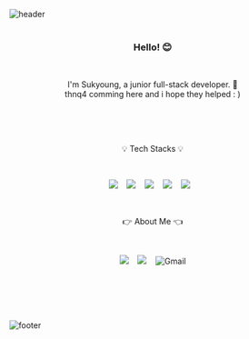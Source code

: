 ![header](https://capsule-render.vercel.app/api?type=wave&color=gradient&height=320&section=header&text=Ericabyss&fontSize=95&animation=twinkling&align=center)
<br /><br />

<h3 align="center">Hello! 😊</h3><br />
<p align="center">
I'm Sukyoung, a junior full-stack developer. 🐥<br />
thnq4 comming here and i hope they helped : )<br />
</p>
   <br/><br/><br/>

<p align="center">💡 Tech Stacks 💡</p><br />
<p align="center">
<img src="https://img.shields.io/badge/HTML5-E34F26?style=flat-square&logo=HTML5&logoColor=white"/>&nbsp;&nbsp;&nbsp;
<img src="https://img.shields.io/badge/CSS-1572B6?style=flat-square&logo=CSS3&logoColor=white"/>&nbsp;&nbsp;&nbsp;
<img src="https://img.shields.io/badge/JavaScript-F7DF1E?style=flat-square&logo=JavaScript&logoColor=white"/>&nbsp;&nbsp;&nbsp;
<img src="https://img.shields.io/badge/React-61DAFB?style=flat-square&logo=React&logoColor=white"/>&nbsp;&nbsp;&nbsp;
<img src="https://img.shields.io/badge/TypeScript-3178C6?style=flat-square&logo=TypeScript&logoColor=white"/>&nbsp;&nbsp;&nbsp;
</p>

<br />
<p align="center">👉 About Me 👈</p><br />
<p align="center">
<img src="https://img.shields.io/badge/Github-181717?style=flat-square&logo=Github&logoColor=white" href="https://github.com/ericabyss" />&nbsp;&nbsp;&nbsp;
<img src="https://img.shields.io/badge/Blog-ff5722?style=flat-square&logo=Blogger&logoColor=white" href="https://trond-soo.tistory.com/" />&nbsp;&nbsp;&nbsp;
<img alt="Gmail" src="https://img.shields.io/badge/Gmail-D14836?style=flat-square&logo=gmail&logoColor=white" href="mailto:trond746@gmail.com" />

</p>
<br /><br /><br /><br/>

![footer](https://capsule-render.vercel.app/api?type=soft&color=gradient&height=100&section=footer&text=%20&fontSize=90)
